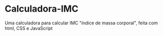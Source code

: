 # Calculadora-IMC
Uma calculadora para calcular IMC "índice de massa corporal", feita com html, CSS e JavaScript
